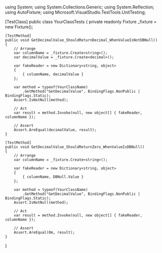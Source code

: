 using System;
using System.Collections.Generic;
using System.Reflection;
using AutoFixture;
using Microsoft.VisualStudio.TestTools.UnitTesting;

[TestClass]
public class YourClassTests
{
    private readonly Fixture _fixture = new Fixture();

    [TestMethod]
    public void GetDecimalValue_ShouldReturnDecimal_WhenValueIsNotDBNull()
    {
        // Arrange
        var columnName = _fixture.Create<string>();
        var decimalValue = _fixture.Create<decimal>();

        var fakeReader = new Dictionary<string, object>
        {
            { columnName, decimalValue }
        };

        var method = typeof(YourClassName)
            .GetMethod("GetDecimalValue", BindingFlags.NonPublic | BindingFlags.Static);
        Assert.IsNotNull(method);

        // Act
        var result = method.Invoke(null, new object[] { fakeReader, columnName });

        // Assert
        Assert.AreEqual(decimalValue, result);
    }

    [TestMethod]
    public void GetDecimalValue_ShouldReturnZero_WhenValueIsDBNull()
    {
        // Arrange
        var columnName = _fixture.Create<string>();

        var fakeReader = new Dictionary<string, object>
        {
            { columnName, DBNull.Value }
        };

        var method = typeof(YourClassName)
            .GetMethod("GetDecimalValue", BindingFlags.NonPublic | BindingFlags.Static);
        Assert.IsNotNull(method);

        // Act
        var result = method.Invoke(null, new object[] { fakeReader, columnName });

        // Assert
        Assert.AreEqual(0m, result);
    }
}
